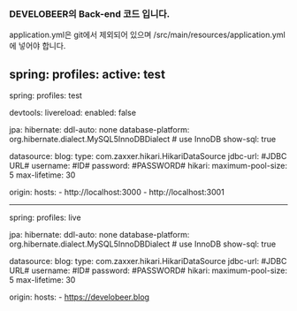 ### DEVELOBEER의 Back-end 코드 입니다.

application.yml은 git에서 제외되어 있으며 /src/main/resources/application.yml 에 넣어야 합니다.

spring:
  profiles:
    active: test
---
spring:
  profiles: test

  devtools:
    livereload:
      enabled: false

  jpa:
    hibernate:
      ddl-auto: none
    database-platform: org.hibernate.dialect.MySQL5InnoDBDialect # use InnoDB
    show-sql: true

  datasource:
    blog:
      type: com.zaxxer.hikari.HikariDataSource
      jdbc-url: #JDBC URL#
      username: #ID#
      password: #PASSWORD#
      hikari:
        maximum-pool-size: 5
        max-lifetime: 30

origin:
  hosts:
    - http://localhost:3000
    - http://localhost:3001

---
spring:
  profiles: live

  jpa:
    hibernate:
      ddl-auto: none
    database-platform: org.hibernate.dialect.MySQL5InnoDBDialect # use InnoDB
    show-sql: true

  datasource:
    blog:
      type: com.zaxxer.hikari.HikariDataSource
      jdbc-url: #JDBC URL#
      username: #ID#
      password: #PASSWORD#
      hikari:
        maximum-pool-size: 5
        max-lifetime: 30

origin:
  hosts:
    - https://develobeer.blog
